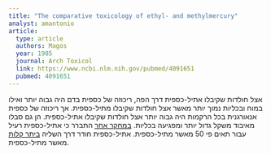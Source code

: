 ```yaml
---
title: "The comparative toxicology of ethyl- and methylmercury"
analyst: amantonio
article:
  type: article
  authors: Magos
  year: 1985
  journal: Arch Toxicol
  link: https://www.ncbi.nlm.nih.gov/pubmed/4091651
  pubmed: 4091651
---
```


אצל חולדות שקיבלו אתיל-כספית דרך הפה, ריכוזה של כספית בדם היה גבוה יותר ואילו במוח ובכליות נמוך יותר מאשר אצל חולדות שקיבלו מתיל-כספית.
אך ריכוזה של כספית אנאורגנית בכל הרקמות היה גבוה יותר אצל חולדות שקיבלו אתיל-כספית. הן גם סבלו מאיבוד משקל גדול יותר ומפגיעה בכליות.
[במחקר אחר](https://www.ncbi.nlm.nih.gov/pmc/articles/PMC3600517/) התברר כי אתיל-כספית רעיל עבור תאים פי 50 מאשר מתיל-כספית. אתיל-כספית חודר דרך השליה [ביתר קלות](==https://www.ncbi.nlm.nih.gov/pubmed/6338355) מאשר מתיל-כספית.
